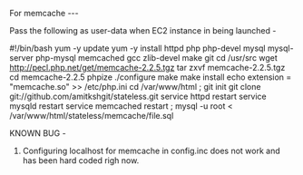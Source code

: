 For memcache ---

Pass the following as user-data when EC2 instance in being launched - 

#!/bin/bash
yum -y update
yum -y install httpd php php-devel mysql mysql-server php-mysql memcached gcc zlib-devel make git 
cd /usr/src
wget http://pecl.php.net/get/memcache-2.2.5.tgz
tar zxvf memcache-2.2.5.tgz
cd memcache-2.2.5
phpize
./configure
make
make install
echo extension = "memcache.so" >> /etc/php.ini
cd /var/www/html ; git init
git clone git://github.com/amitkshgit/stateless.git
service httpd restart
service mysqld restart
service memcached restart ; mysql -u root < /var/www/html/stateless/memcache/file.sql 



KNOWN BUG - 

1. Configuring localhost for memcache in config.inc does not work and has been hard coded righ now.

